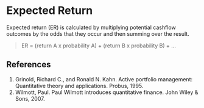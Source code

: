 # Expected Return
Expected return (ER) is calculated by multiplying potential cashflow outcomes by the odds that they occur and then summing over the result.

> ER = (return A x probability A) + (return B x probability B) + ...

## References
1. Grinold, Richard C., and Ronald N. Kahn. Active portfolio management: Quantitative theory and applications. Probus, 1995.
1. Wilmott, Paul. Paul Wilmott introduces quantitative finance. John Wiley & Sons, 2007.
